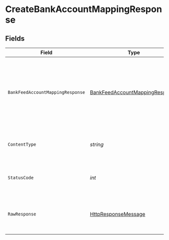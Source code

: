 # CreateBankAccountMappingResponse


## Fields

| Field                                                                                                                                               | Type                                                                                                                                                | Required                                                                                                                                            | Description                                                                                                                                         | Example                                                                                                                                             |
| --------------------------------------------------------------------------------------------------------------------------------------------------- | --------------------------------------------------------------------------------------------------------------------------------------------------- | --------------------------------------------------------------------------------------------------------------------------------------------------- | --------------------------------------------------------------------------------------------------------------------------------------------------- | --------------------------------------------------------------------------------------------------------------------------------------------------- |
| `BankFeedAccountMappingResponse`                                                                                                                    | [BankFeedAccountMappingResponse](../../Models/Shared/BankFeedAccountMappingResponse.md)                                                             | :heavy_minus_sign:                                                                                                                                  | Success                                                                                                                                             | {<br/>"sourceAccountId": "acc-002",<br/>"targetAccountId": "account-081",<br/>"Status": "Failed",<br/>"Error": "A feed connection already exists to this account"<br/>} |
| `ContentType`                                                                                                                                       | *string*                                                                                                                                            | :heavy_check_mark:                                                                                                                                  | HTTP response content type for this operation                                                                                                       |                                                                                                                                                     |
| `StatusCode`                                                                                                                                        | *int*                                                                                                                                               | :heavy_check_mark:                                                                                                                                  | HTTP response status code for this operation                                                                                                        |                                                                                                                                                     |
| `RawResponse`                                                                                                                                       | [HttpResponseMessage](https://learn.microsoft.com/en-us/dotnet/api/system.net.http.httpresponsemessage?view=net-5.0)                                | :heavy_check_mark:                                                                                                                                  | Raw HTTP response; suitable for custom response parsing                                                                                             |                                                                                                                                                     |